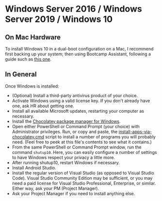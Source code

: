 # Windows Server 2016 / Windows Server 2019 / Windows 10

## On Mac Hardware

To install Windows 10 in a dual-boot configuration on a Mac, I recommend first backing up your system; then using Bootcamp Assistant, following a guide such as [this one](https://support.apple.com/en-us/HT201468).

## In General

Once Windows is installed:

* (Optional) Install a third-party antivirus product of your choice.
* Activate Windows using a valid license key. If you don't already have one, ask HR about getting one.
* Install all available Microsoft updates, restarting your computer as necessary.
* Install the [Chocolatey package manager for Windows](https://chocolatey.org/install).
* Open either PowerShell or Command Prompt (your choice) with Administrator privileges. Run, or copy and paste, the [install-apps-via-chocolatey.cmd](./install-apps-via-chocolatey.cmd) script to install a number of programs you will probably need. (Feel free to peek at this file's contents to see what it contains.)
* From the same PowerShell or Command Prompt window, run the command `shutup10`. Here, you can easily configure a number of settings to have Windows respect your privacy a little more.
* After running shutup10, restart Windows if necessary.
* Install Android Studio.
* Install the regular version of Visual Studio (as opposed to Visual Studio Code). Visual Studio Community Edition may be sufficient, or you may need a paid license for Visual Studio Professional, Enterprise, or similar. Either way, ask your PM (Project Manager).
* Ask your Project Manager if you need to install anything else.

